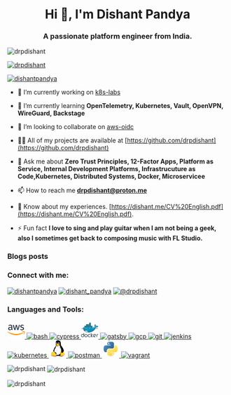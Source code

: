 <h1 align="center">Hi 👋, I'm Dishant Pandya</h1>
<h3 align="center">A passionate platform engineer from India.</h3>

<p align="left"> <img src="https://komarev.com/ghpvc/?username=drpdishant&label=Profile%20views&color=0e75b6&style=flat" alt="drpdishant" /> </p>

<p align="left"> <a href="https://github.com/ryo-ma/github-profile-trophy"><img src="https://github-profile-trophy.vercel.app/?username=drpdishant&theme=darkhub" alt="drpdishant" /></a> </p>

<p align="left"> <a href="https://twitter.com/dishantpandya" target="blank"><img src="https://img.shields.io/twitter/follow/dishantpandya?logo=twitter&style=for-the-badge" alt="dishantpandya" /></a> </p>

- 🔭 I’m currently working on [k8s-labs](https://codeberg.org/drpdishant/k8s-lab)

- 🌱 I’m currently learning **OpenTelemetry, Kubernetes, Vault, OpenVPN, WireGuard, Backstage**

- 👯 I’m looking to collaborate on [aws-oidc](https://github.com/Rishang/aws-oidc-broker)

- 👨‍💻 All of my projects are available at [https://github.com/drpdishant](https://github.com/drpdishant)

- 💬 Ask me about **Zero Trust Principles, 12-Factor Apps, Platform as Service, Internal Development Platforms, Infrastrucuture as Code,Kubernetes, Distributed Systems, Docker, Microservicee**

- 📫 How to reach me **drpdishant@proton.me**

- 📄 Know about my experiences. [https://dishant.me/CV%20English.pdf](https://dishant.me/CV%20English.pdf).

- ⚡ Fun fact **I love to sing and play guitar when I am not being a geek, also I sometimes get back to composing music with FL Studio.**

### Blogs posts
<!-- BLOG-POST-LIST:START -->
<!-- BLOG-POST-LIST:END -->

<h3 align="left">Connect with me:</h3>
<p align="left">
<a href="https://twitter.com/dishantpandya" target="blank"><img align="center" src="https://raw.githubusercontent.com/rahuldkjain/github-profile-readme-generator/master/src/images/icons/Social/twitter.svg" alt="dishantpandya" height="30" width="40" /></a>
<a href="https://instagram.com/dishant_pandya" target="blank"><img align="center" src="https://raw.githubusercontent.com/rahuldkjain/github-profile-readme-generator/master/src/images/icons/Social/instagram.svg" alt="dishant_pandya" height="30" width="40" /></a>
<a href="https://medium.com/@drpdishant" target="blank"><img align="center" src="https://raw.githubusercontent.com/rahuldkjain/github-profile-readme-generator/master/src/images/icons/Social/medium.svg" alt="@drpdishant" height="30" width="40" /></a>
</p>

<h3 align="left">Languages and Tools:</h3>
<p align="left"> <a href="https://aws.amazon.com" target="_blank" rel="noreferrer"> <img src="https://raw.githubusercontent.com/devicons/devicon/master/icons/amazonwebservices/amazonwebservices-original-wordmark.svg" alt="aws" width="40" height="40"/> </a> <a href="https://www.gnu.org/software/bash/" target="_blank" rel="noreferrer"> <img src="https://www.vectorlogo.zone/logos/gnu_bash/gnu_bash-icon.svg" alt="bash" width="40" height="40"/> </a> <a href="https://www.cypress.io" target="_blank" rel="noreferrer"> <img src="https://raw.githubusercontent.com/simple-icons/simple-icons/6e46ec1fc23b60c8fd0d2f2ff46db82e16dbd75f/icons/cypress.svg" alt="cypress" width="40" height="40"/> </a> <a href="https://www.docker.com/" target="_blank" rel="noreferrer"> <img src="https://raw.githubusercontent.com/devicons/devicon/master/icons/docker/docker-original-wordmark.svg" alt="docker" width="40" height="40"/> </a> <a href="https://www.gatsbyjs.com/" target="_blank" rel="noreferrer"> <img src="https://www.vectorlogo.zone/logos/gatsbyjs/gatsbyjs-icon.svg" alt="gatsby" width="40" height="40"/> </a> <a href="https://cloud.google.com" target="_blank" rel="noreferrer"> <img src="https://www.vectorlogo.zone/logos/google_cloud/google_cloud-icon.svg" alt="gcp" width="40" height="40"/> </a> <a href="https://git-scm.com/" target="_blank" rel="noreferrer"> <img src="https://www.vectorlogo.zone/logos/git-scm/git-scm-icon.svg" alt="git" width="40" height="40"/> </a> <a href="https://www.jenkins.io" target="_blank" rel="noreferrer"> <img src="https://www.vectorlogo.zone/logos/jenkins/jenkins-icon.svg" alt="jenkins" width="40" height="40"/> </a> <a href="https://kubernetes.io" target="_blank" rel="noreferrer"> <img src="https://www.vectorlogo.zone/logos/kubernetes/kubernetes-icon.svg" alt="kubernetes" width="40" height="40"/> </a> <a href="https://www.linux.org/" target="_blank" rel="noreferrer"> <img src="https://raw.githubusercontent.com/devicons/devicon/master/icons/linux/linux-original.svg" alt="linux" width="40" height="40"/> </a> <a href="https://postman.com" target="_blank" rel="noreferrer"> <img src="https://www.vectorlogo.zone/logos/getpostman/getpostman-icon.svg" alt="postman" width="40" height="40"/> </a> <a href="https://www.python.org" target="_blank" rel="noreferrer"> <img src="https://raw.githubusercontent.com/devicons/devicon/master/icons/python/python-original.svg" alt="python" width="40" height="40"/> </a> <a href="https://www.vagrantup.com/" target="_blank" rel="noreferrer"> <img src="https://www.vectorlogo.zone/logos/vagrantup/vagrantup-icon.svg" alt="vagrant" width="40" height="40"/> </a> </p>

<p><img align="left" src="https://github-readme-stats.vercel.app/api/top-langs?username=drpdishant&show_icons=true&locale=en&layout=compact" alt="drpdishant" /></p>

<p>&nbsp;<img align="center" src="https://github-readme-stats.vercel.app/api?username=drpdishant&show_icons=true&locale=en" alt="drpdishant" /></p>

<p><img align="center" src="https://github-readme-streak-stats.herokuapp.com/?user=drpdishant&" alt="drpdishant" /></p>

